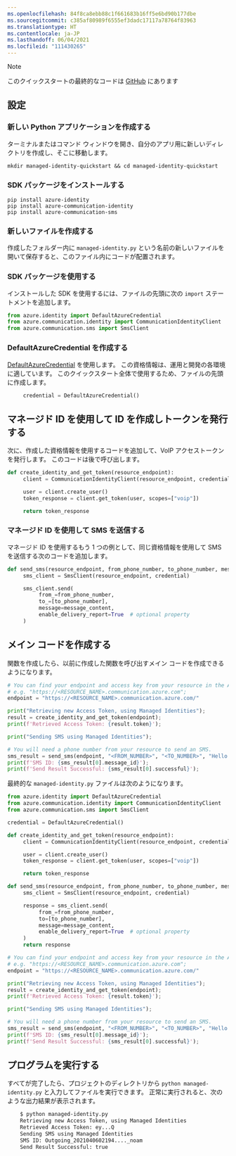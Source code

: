 ```yaml
---
ms.openlocfilehash: 84f8ca8ebb88c1f661683b16ff5e6bd90b177dbe
ms.sourcegitcommit: c385af80989f6555ef3dadc17117a78764f83963
ms.translationtype: HT
ms.contentlocale: ja-JP
ms.lasthandoff: 06/04/2021
ms.locfileid: "111430265"
---
```

> [!NOTE]
> このクイックスタートの最終的なコードは [GitHub](https://github.com/Azure-Samples/communication-services-python-quickstarts/tree/main/use-managed-Identity) にあります

## <a name="setting-up"></a>設定

### <a name="create-a-new-python-application"></a>新しい Python アプリケーションを作成する

ターミナルまたはコマンド ウィンドウを開き、自分のアプリ用に新しいディレクトリを作成し、そこに移動します。

```console
mkdir managed-identity-quickstart && cd managed-identity-quickstart
```

### <a name="install-the-sdk-packages"></a>SDK パッケージをインストールする

```console
pip install azure-identity
pip install azure-communication-identity
pip install azure-communication-sms
```

### <a name="create-a-new-file"></a>新しいファイルを作成する
作成したフォルダー内に `managed-identity.py` という名前の新しいファイルを開いて保存すると、このファイル内にコードが配置されます。

### <a name="use-the-sdk-packages"></a>SDK パッケージを使用する

インストールした SDK を使用するには、ファイルの先頭に次の `import` ステートメントを追加します。

```python
from azure.identity import DefaultAzureCredential
from azure.communication.identity import CommunicationIdentityClient
from azure.communication.sms import SmsClient
```

### <a name="create-a-defaultazurecredential"></a>DefaultAzureCredential を作成する

[DefaultAzureCredential](/python/api/azure-identity/azure.identity.defaultazurecredential) を使用します。 この資格情報は、運用と開発の各環境に適しています。 このクイックスタート全体で使用するため、ファイルの先頭に作成します。

```python
     credential = DefaultAzureCredential()
```

## <a name="create-an-identity-and-issue-a-token-with-managed-identities"></a>マネージド ID を使用して ID を作成しトークンを発行する

次に、作成した資格情報を使用するコードを追加して、VoIP アクセストークンを発行します。 このコードは後で呼び出します。

```python
def create_identity_and_get_token(resource_endpoint):
     client = CommunicationIdentityClient(resource_endpoint, credential)

     user = client.create_user()
     token_response = client.get_token(user, scopes=["voip"])

     return token_response
```

### <a name="send-an-sms-with-managed-identities"></a>マネージド ID を使用して SMS を送信する
マネージド ID を使用するもう 1 つの例として、同じ資格情報を使用して SMS を送信する次のコードを追加します。

```python
def send_sms(resource_endpoint, from_phone_number, to_phone_number, message_content):
     sms_client = SmsClient(resource_endpoint, credential)

     sms_client.send(
          from_=from_phone_number,
          to_=[to_phone_number],
          message=message_content,
          enable_delivery_report=True  # optional property
     )
```

## <a name="write-our-main-code"></a>メイン コードを作成する

関数を作成したら、以前に作成した関数を呼び出すメイン コードを作成できるようになります。

```python
# You can find your endpoint and access key from your resource in the Azure portal
# e.g. "https://<RESOURCE_NAME>.communication.azure.com";
endpoint = "https://<RESOURCE_NAME>.communication.azure.com/"

print("Retrieving new Access Token, using Managed Identities");
result = create_identity_and_get_token(endpoint);
print(f'Retrieved Access Token: {result.token}');

print("Sending SMS using Managed Identities");

# You will need a phone number from your resource to send an SMS.
sms_result = send_sms(endpoint, "<FROM_NUMBER>", "<TO_NUMBER>", "Hello from Managed Identities");
print(f'SMS ID: {sms_result[0].message_id}');
print(f'Send Result Successful: {sms_result[0].successful}');
```

最終的な `managed-identity.py` ファイルは次のようになります。

```python
from azure.identity import DefaultAzureCredential
from azure.communication.identity import CommunicationIdentityClient
from azure.communication.sms import SmsClient

credential = DefaultAzureCredential()

def create_identity_and_get_token(resource_endpoint):
     client = CommunicationIdentityClient(resource_endpoint, credential)

     user = client.create_user()
     token_response = client.get_token(user, scopes=["voip"])

     return token_response

def send_sms(resource_endpoint, from_phone_number, to_phone_number, message_content):
     sms_client = SmsClient(resource_endpoint, credential)

     response = sms_client.send(
          from_=from_phone_number,
          to=[to_phone_number],
          message=message_content,
          enable_delivery_report=True  # optional property
     )
     return response

# You can find your endpoint and access key from your resource in the Azure portal
# e.g. "https://<RESOURCE_NAME>.communication.azure.com";
endpoint = "https://<RESOURCE_NAME>.communication.azure.com/"

print("Retrieving new Access Token, using Managed Identities");
result = create_identity_and_get_token(endpoint);
print(f'Retrieved Access Token: {result.token}');

print("Sending SMS using Managed Identities");

# You will need a phone number from your resource to send an SMS.
sms_result = send_sms(endpoint, "<FROM_NUMBER>", "<TO_NUMBER>", "Hello from Managed Identities");
print(f'SMS ID: {sms_result[0].message_id}');
print(f'Send Result Successful: {sms_result[0].successful}');
```
## <a name="run-the-program"></a>プログラムを実行する

すべてが完了したら、プロジェクトのディレクトリから `python managed-identity.py` と入力してファイルを実行できます。 正常に実行されると、次のような出力結果が表示されます。

```Bash
    $ python managed-identity.py
    Retrieving new Access Token, using Managed Identities
    Retrieved Access Token: ey...Q
    Sending SMS using Managed Identities
    SMS ID: Outgoing_2021040602194...._noam
    Send Result Successful: true
```

